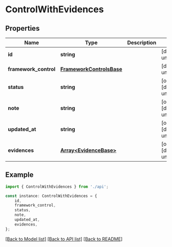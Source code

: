 # ControlWithEvidences


## Properties

Name | Type | Description | Notes
------------ | ------------- | ------------- | -------------
**id** | **string** |  | [default to undefined]
**framework_control** | [**FrameworkControlsBase**](FrameworkControlsBase.md) |  | [default to undefined]
**status** | **string** |  | [optional] [default to undefined]
**note** | **string** |  | [optional] [default to undefined]
**updated_at** | **string** |  | [optional] [default to undefined]
**evidences** | [**Array&lt;EvidenceBase&gt;**](EvidenceBase.md) |  | [optional] [default to undefined]

## Example

```typescript
import { ControlWithEvidences } from './api';

const instance: ControlWithEvidences = {
    id,
    framework_control,
    status,
    note,
    updated_at,
    evidences,
};
```

[[Back to Model list]](../README.md#documentation-for-models) [[Back to API list]](../README.md#documentation-for-api-endpoints) [[Back to README]](../README.md)
